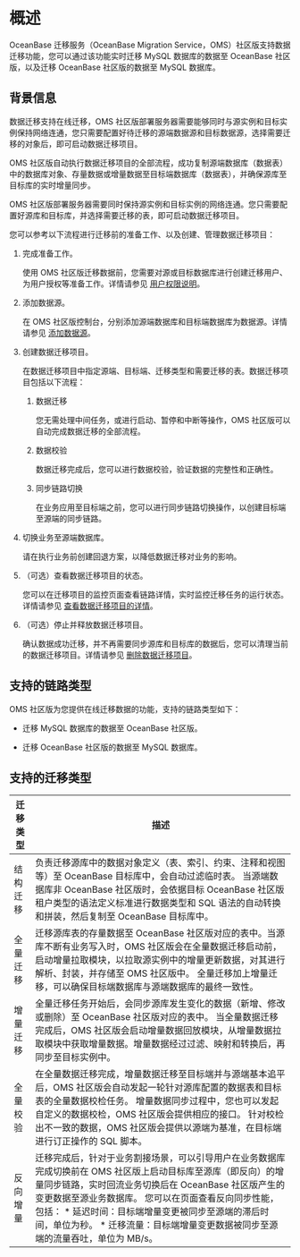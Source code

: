 概述 
=======================

OceanBase 迁移服务（OceanBase Migration Service，OMS）社区版支持数据迁移功能，您可以通过该功能实时迁移 MySQL 数据库的数据至 OceanBase 社区版，以及迁移 OceanBase 社区版的数据至 MySQL 数据库。

背景信息 
-------------------------

数据迁移支持在线迁移，OMS 社区版部署服务器需要能够同时与源实例和目标实例保持网络连通，您只需要配置好待迁移的源端数据源和目标数据源，选择需要迁移的对象后，即可启动数据迁移项目。

OMS 社区版自动执行数据迁移项目的全部流程，成功复制源端数据库（数据表）中的数据库对象、存量数据或增量数据至目标端数据库（数据表），并确保源库至目标库的实时增量同步。

OMS 社区版部署服务器需要同时保持源实例和目标实例的网络连通。您只需要配置好源库和目标库，并选择需要迁移的表，即可启动数据迁移项目。

您可以参考以下流程进行迁移前的准备工作、以及创建、管理数据迁移项目：

1. 完成准备工作。

   使用 OMS 社区版迁移数据前，您需要对源或目标数据库进行创建迁移用户、为用户授权等准备工作。详情请参见 [用户权限说明](/zh-CN/5.data-migration/2.user-permission-settings.md)。
   

2. 添加数据源。

   在 OMS 社区版控制台，分别添加源端数据库和目标端数据库为数据源。详情请参见 [添加数据源](/zh-CN/6.data-source-management/1.add-a-data-source/1.add-a-mysql-data-source.md)。
   

3. 创建数据迁移项目。

   在数据迁移项目中指定源端、目标端、迁移类型和需要迁移的表。数据迁移项目包括以下流程：
   1. 数据迁移

      您无需处理中间任务，或进行启动、暂停和中断等操作，OMS 社区版可以自动完成数据迁移的全部流程。
      
   
   2. 数据校验

      数据迁移完成后，您可以进行数据校验，验证数据的完整性和正确性。
      
   
   3. 同步链路切换

      在业务应用至目标端之前，您可以进行同步链路切换操作，以创建目标端至源端的同步链路。
      
   

   

4. 切换业务至源端数据库。

   请在执行业务前创建回退方案，以降低数据迁移对业务的影响。
   

5. （可选）查看数据迁移项目的状态。

   您可以在迁移项目的监控页面查看链路详情，实时监控迁移任务的运行状态。详情请参见 [查看数据迁移项目的详情](/zh-CN/5.data-migration/4.manage-data-migration-projects/1.view-details-about-a-data-migration-project.md)。
   

6. （可选）停止并释放数据迁移项目。

   确认数据成功迁移，并不再需要同步源库和目标库的数据后，您可以清理当前的数据迁移项目。详情请参见 [删除数据迁移项目](/zh-CN/5.data-migration/4.manage-data-migration-projects/5.delete-a-data-migration-project.md)。
   




支持的链路类型 
----------------------------

OMS 社区版为您提供在线迁移数据的功能，支持的链路类型如下：

* 迁移 MySQL 数据库的数据至 OceanBase 社区版。

  

* 迁移 OceanBase 社区版的数据至 MySQL 数据库。

  




支持的迁移类型 
----------------------------



| **迁移类型** |                                                                                                                                                          **描述**                                                                                                                                                          |
|----------|--------------------------------------------------------------------------------------------------------------------------------------------------------------------------------------------------------------------------------------------------------------------------------------------------------------------------|
| 结构迁移     | 负责迁移源库中的数据对象定义（表、索引、约束、注释和视图等）至 OceanBase 目标库中，会自动过滤临时表。 当源端数据库非 OceanBase 社区版时，会依据目标 OceanBase 社区版租户类型的语法定义标准进行数据类型和 SQL 语法的自动转换和拼装，然后复制至 OceanBase 目标库中。                                                                                                                                               |
| 全量迁移     | 迁移源库表的存量数据至 OceanBase 社区版对应的表中。当源库不断有业务写入时，OMS 社区版会在全量数据迁移启动前，启动增量拉取模块，以拉取源实例中的增量更新数据，对其进行解析、封装，并存储至 OMS 社区版中。 全量迁移加上增量迁移，可以确保目标端数据库与源端数据库的最终一致性。                                                                                                                                                        |
| 增量迁移     | 全量迁移任务开始后，会同步源库发生变化的数据（新增、修改或删除）至 OceanBase 社区版对应的表中。 当全量数据迁移完成后，OMS 社区版会启动增量数据回放模块，从增量数据拉取模块中获取增量数据。增量数据经过过滤、映射和转换后，再同步至目标实例中。                                                                                                                                                                          |
| 全量校验     | 在全量数据迁移完成，增量数据迁移至目标端并与源端基本追平后，OMS 社区版会自动发起一轮针对源库配置的数据表和目标表的全量数据校检任务。 增量数据同步过程中，您也可以发起自定义的数据校检，OMS 社区版会提供相应的接口。 针对校检出不一致的数据，OMS 社区版会提供以源端为基准，在目标端进行订正操作的 SQL 脚本。                                                                                                                          |
| 反向增量     | 迁移完成后，针对于业务割接场景，可以引导用户在业务数据库完成切换前在 OMS 社区版上启动目标库至源库（即反向）的增量同步链路，实时回流业务切换后在 OceanBase 社区版产生的变更数据至源业务数据库。 您可以在页面查看反向同步性能，包括： * 延迟时间：目标端增量变更被同步至源端的滞后时间，单位为秒。   * 迁移流量：目标端增量变更数据被同步至源端的流量吞吐，单位为 MB/s。    |


